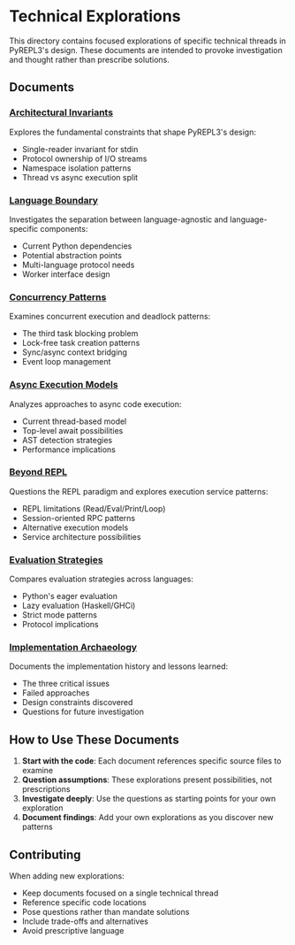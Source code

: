 # Technical Explorations

This directory contains focused explorations of specific technical threads in PyREPL3's design. These documents are intended to provoke investigation and thought rather than prescribe solutions.

## Documents

### [Architectural Invariants](./architectural_invariants.md)
Explores the fundamental constraints that shape PyREPL3's design:
- Single-reader invariant for stdin
- Protocol ownership of I/O streams
- Namespace isolation patterns
- Thread vs async execution split

### [Language Boundary](./language_boundary.md)
Investigates the separation between language-agnostic and language-specific components:
- Current Python dependencies
- Potential abstraction points
- Multi-language protocol needs
- Worker interface design

### [Concurrency Patterns](./concurrency_patterns.md)
Examines concurrent execution and deadlock patterns:
- The third task blocking problem
- Lock-free task creation patterns
- Sync/async context bridging
- Event loop management

### [Async Execution Models](./async_execution_models.md)
Analyzes approaches to async code execution:
- Current thread-based model
- Top-level await possibilities
- AST detection strategies
- Performance implications

### [Beyond REPL](./beyond_repl.md)
Questions the REPL paradigm and explores execution service patterns:
- REPL limitations (Read/Eval/Print/Loop)
- Session-oriented RPC patterns
- Alternative execution models
- Service architecture possibilities

### [Evaluation Strategies](./evaluation_strategies.md)
Compares evaluation strategies across languages:
- Python's eager evaluation
- Lazy evaluation (Haskell/GHCi)
- Strict mode patterns
- Protocol implications

### [Implementation Archaeology](./implementation_archaeology.md)
Documents the implementation history and lessons learned:
- The three critical issues
- Failed approaches
- Design constraints discovered
- Questions for future investigation

## How to Use These Documents

1. **Start with the code**: Each document references specific source files to examine
2. **Question assumptions**: These explorations present possibilities, not prescriptions
3. **Investigate deeply**: Use the questions as starting points for your own exploration
4. **Document findings**: Add your own explorations as you discover new patterns

## Contributing

When adding new explorations:
- Keep documents focused on a single technical thread
- Reference specific code locations
- Pose questions rather than mandate solutions
- Include trade-offs and alternatives
- Avoid prescriptive language